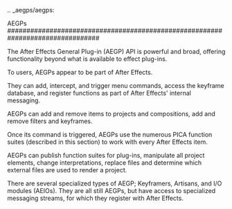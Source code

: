 .. _aegps/aegps:

AEGPs
################################################################################

The After Effects General Plug-in (AEGP) API is powerful and broad, offering functionality beyond what is available to effect plug-ins.

To users, AEGPs appear to be part of After Effects.

They can add, intercept, and trigger menu commands, access the keyframe database, and register functions as part of After Effects' internal messaging.

AEGPs can add and remove items to projects and compositions, add and remove filters and keyframes.

Once its command is triggered, AEGPs use the numerous PICA function suites (described in this section) to work with every After Effects item.

AEGPs can publish function suites for plug-ins, manipulate all project elements, change interpretations, replace files and determine which external files are used to render a project.

There are several specialized types of AEGP; Keyframers, Artisans, and I/O modules (AEIOs). They are all still AEGPs, but have access to specialized messaging streams, for which they register with After Effects.
